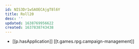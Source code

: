 ```yaml
---
id: NIS3Dr1wSAOECAjgT8l6Y
title: Roll20
desc: ''
updated: 1638769956622
created: 1637838743438
---
```



- [[p.hasApplication]] [[t.games.rpg.campaign-management]]
